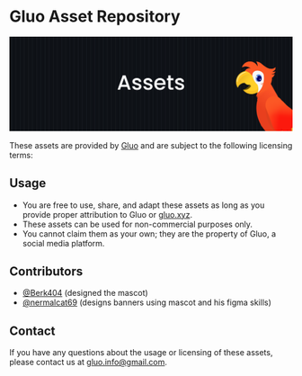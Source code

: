 # Gluo Asset Repository

![assets](assets.png)


These assets are provided by [Gluo](https://gluo.xyz) and are subject to the following licensing terms:

## Usage

- You are free to use, share, and adapt these assets as long as you provide proper attribution to Gluo or [gluo.xyz](https://gluo.xyz).
- These assets can be used for non-commercial purposes only.
- You cannot claim them as your own; they are the property of Gluo, a social media platform.


## Contributors

- [@Berk404](https://github.com/berk404) (designed the mascot)
- [@nermalcat69](https://github.com/nermalcat69) (designs banners using mascot and his figma skills)


## Contact

If you have any questions about the usage or licensing of these assets, please contact us at [gluo.info@gmail.com](mailto:gluo.info@gmail.com).
